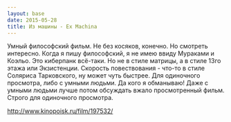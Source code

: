```yaml
---
layout: base
date: 2015-05-28
title: Из машины - Ex Machina
---
```


Умный философский фильм. Не без косяков, конечно. Но смотреть интересно.
Когда я пишу философский, я не имею ввиду Мураками и Коэльо.
Это киберпанк всё-таки. Но не в стиле матрицы, а в стиле 13го этажа или Экзистенции.
Скорость повествования - что-то в стиле Соляриса Тарковского, ну может чуть быстрее.
Для одиночного просмотра, либо с умными людьми.
Да кого я обманываю! Даже с умными людьми лучше потом обсуждать вжало просмотренный фильм.
Строго для одиночного просмотра.

<http://www.kinopoisk.ru/film/197532/>
